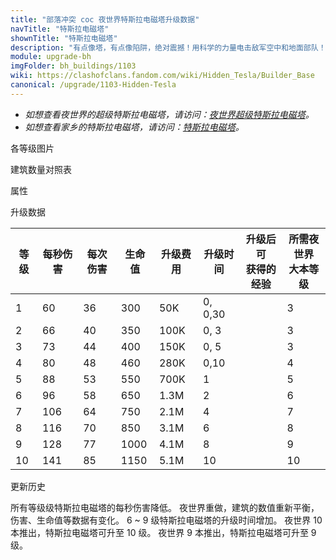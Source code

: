 ```yaml
---
title: "部落冲突 coc 夜世界特斯拉电磁塔升级数据"
navTitle: "特斯拉电磁塔"
shownTitle: "特斯拉电磁塔"
description: "有点像塔，有点像陷阱，绝对震撼！用科学的力量电击敌军空中和地面部队！"
module: upgrade-bh
imgFolder: bh_buildings/1103
wiki: https://clashofclans.fandom.com/wiki/Hidden_Tesla/Builder_Base
canonical: /upgrade/1103-Hidden-Tesla
---
```


- *如想查看夜世界的超级特斯拉电磁塔，请访问：[夜世界超级特斯拉电磁塔](/upgrade/110b-Mega-Tesla)。*
- *如想查看家乡的特斯拉电磁塔，请访问：[特斯拉电磁塔](/upgrade/0307-Hidden-Tesla)。*

<UnitInfo :folder="$frontmatter.imgFolder" imgSrc="Hidden_Tesla10.png" :imgAlt="$frontmatter.navTitle" :description="$frontmatter.description" :isSmallImg="true" />

<SmallTitle>各等级图片</SmallTitle>

<Panel>
    <UnitImgGroup :folder="$frontmatter.imgFolder">
        <UnitImg imgTitle="1 级" imgSrc="Hidden_Tesla1.png" />
        <UnitImg imgTitle="2 级" imgSrc="Hidden_Tesla2.png" />
        <UnitImg imgTitle="3 级" imgSrc="Hidden_Tesla3.png" />
        <UnitImg imgTitle="4 级" imgSrc="Hidden_Tesla4.png" />
        <UnitImg imgTitle="5 级" imgSrc="Hidden_Tesla5.png" />
        <UnitImg imgTitle="6 级" imgSrc="Hidden_Tesla6.png" />
        <UnitImg imgTitle="7 级" imgSrc="Hidden_Tesla7.png" />
        <UnitImg imgTitle="8 级" imgSrc="Hidden_Tesla8.png" />
        <UnitImg imgTitle="9 级" imgSrc="Hidden_Tesla9.png" />
        <UnitImg imgTitle="10 级" imgSrc="Hidden_Tesla10.png" />
    </UnitImgGroup>
</Panel>

<SmallTitle>建筑数量对照表</SmallTitle>

<BuildingNum>
    <BuildingNumRow title="大本等级" num="1 - 2, 3 - 5, 6, 7 - 10" />
    <BuildingNumRow title="建筑数量" num="    0,     1, 2,      3" />
</BuildingNum>

<SmallTitle>属性</SmallTitle>

<UnitProperties>
    <UnitProperty pKey="占地面积" pValue="2×2" />
    <UnitProperty pKey="判定面积" pValue="1×1" :isJudgeSquare="true" />
    <UnitProperty pKey="伤害类型" pValue="单体伤害" />
    <UnitProperty pKey="攻击的目标" pValue="地面和空中目标" />
    <UnitProperty pKey="攻击距离" pValue="7 格" />
    <UnitProperty pKey="触发距离" pValue="6 格" />
    <UnitProperty pKey="攻速" pValue="0.6 秒/次" />
</UnitProperties>

<SmallTitle>升级数据</SmallTitle>

<script setup>
const tableExtraInfo = [
    {
        "column": 4,
        "type": "cost",
        "gpClass": "building",
        "icon": "Gold2"
    },
    {
        "column": 5,
        "type": "time",
        "gpClass": "building"
    },
    {
        "column": 6,
        "type": "exp",
        "icon": "Exp"
    }
];
</script>

<UnitTable :tableExtraInfo="tableExtraInfo">

| 等级 | 每秒伤害 | 每次伤害 | 生命值 | 升级费用 | 升级时间  |升级后可<br>获得的经验|所需夜世界<br>大本等级|
|  --- |   ---   |   ---   |  ---   |   ---   |    ---   |         ---         |         ---        |
|   1  |    60   |    36   |   300  |    50K  |  0, 0,30 |                     |          3         |
|   2  |    66   |    40   |   350  |   100K  |  0, 3    |                     |          3         |
|   3  |    73   |    44   |   400  |   150K  |  0, 5    |                     |          3         |
|   4  |    80   |    48   |   460  |   280K  |  0,10    |                     |          4         |
|   5  |    88   |    53   |   550  |   700K  |  1       |                     |          5         |
|   6  |    96   |    58   |   650  |   1.3M  |  2       |                     |          6         |
|   7  |   106   |    64   |   750  |   2.1M  |  4       |                     |          7         |
|   8  |   116   |    70   |   850  |   3.1M  |  6       |                     |          8         |
|   9  |   128   |    77   |  1000  |   4.1M  |  8       |                     |          9         |
|  10  |   141   |    85   |  1150  |   5.1M  | 10       |                     |         10         |

</UnitTable>

<SmallTitle>更新历史</SmallTitle>

<Timeline>
    <TimelineItem date="2023/10/20">
        <TimelineRow>所有等级级特斯拉电磁塔的每秒伤害降低。</TimelineRow>
    </TimelineItem>
    <TimelineItem date="2023/05/15">
        <TimelineRow>夜世界重做，建筑的数值重新平衡，伤害、生命值等数据有变化。</TimelineRow>
        <TimelineRow>6 ~ 9 级特斯拉电磁塔的升级时间增加。</TimelineRow>
        <TimelineRow>夜世界 10 本推出，特斯拉电磁塔可升至 10 级。</TimelineRow>
    </TimelineItem>
    <TimelineItem date="2019/06/18">
        <TimelineRow>夜世界 9 本推出，特斯拉电磁塔可升至 9 级。</TimelineRow>
    </TimelineItem>
    <TimelineItem :historyBottom="true" />
</Timeline>